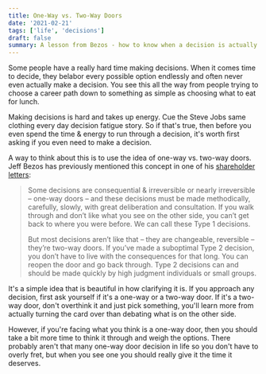 ```yaml
---
title: One-Way vs. Two-Way Doors
date: '2021-02-21'
tags: ['life', 'decisions']
draft: false
summary: A lesson from Bezos - how to know when a decision is actually a decision.
---
```


Some people have a really hard time making decisions. When it comes time to decide, they belabor every possible option endlessly and often never even actually make a decision. You see this all the way from people trying to choose a career path down to something as simple as choosing what to eat for lunch.

Making decisions is hard and takes up energy. Cue the Steve Jobs same clothing every day decision fatigue story. So if that's true, then before you even spend the time & energy to run through a decision, it's worth first asking if you even need to make a decision. 

A way to think about this is to use the idea of one-way vs. two-way doors. Jeff Bezos has previously mentioned this concept in one of his [shareholder letters](https://www.sec.gov/Archives/edgar/data/1018724/000119312516530910/d168744dex991.htm):

> Some decisions are consequential & irreversible or nearly irreversible – one-way doors – and these decisions must be made methodically, carefully, slowly, with great deliberation and consultation. If you walk through and don’t like what you see on the other side, you can’t get back to where you were before. We can call these Type 1 decisions.
> 
> But most decisions aren’t like that – they are changeable, reversible – they’re two-way doors. If you’ve made a suboptimal Type 2 decision, you don’t have to live with the consequences for that long. You can reopen the door and go back through. Type 2 decisions can and should be made quickly by high judgment individuals or small groups.

It's a simple idea that is beautiful in how clarifying it is. If you approach any decision, first ask yourself if it's a one-way or a two-way door. If it's a two-way door, don't overthink it and just pick something, you'll learn more from actually turning the card over than debating what is on the other side. 

However, if you're facing what you think is a one-way door, then you should take a bit more time to think it through and weigh the options. There probably aren't that many one-way door decision in life so you don't have to overly fret, but when you see one you should really give it the time it deserves.